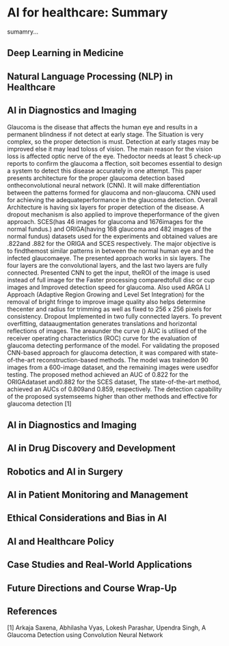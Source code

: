 
<h1> AI for healthcare: Summary</h1>

sumamry...
                                                                                                                      
<h2> Deep Learning in Medicine </h2>

<h2>Natural Language Processing (NLP) in Healthcare </h2>

<h2> AI in Diagnostics and Imaging</h2> 


Glaucoma is the disease that affects the human eye and results in a permanent blindness if not detect at early stage. The Situation is very complex, so the proper
detection is must. Detection at early stages may be improved else it may lead toloss
of vision. The main reason for the vision loss is affected optic nerve of the eye. Thedoctor needs at least 5 check-up reports to confirm the glaucoma a ffection, soit
becomes essential to design a system to detect this disease accurately in one attempt. This paper presents architecture for the proper glaucoma detection based ontheconvolutional neural network (CNN). It will make differentiation between the patterns
formed for glaucoma and non-glaucoma. CNN used for achieving the adequateperformance in the glaucoma detection. Overall Architecture is having six layers for
proper detection of the disease. A dropout mechanism is also applied to improve theperformance of the given approach. SCES(has 46 images for glaucoma and 1676images for the normal fundus.) and ORIGA(having 168 glaucoma and 482 images of
the normal fundus) datasets used for the experiments and obtained values are .822and .882 for the ORIGA and SCES respectively. The major objective is to findthemost similar patterns in between the normal human eye and the infected glaucomaeye. The presented approach works in six layers. The four layers are the convolutional
layers, and the last two layers are fully connected. Presented CNN to get the input, theROI of the image is used instead of full image for the Faster processing comparedtofull disc or cup images and Improved detection speed for glaucoma. Also used ARGA LI Approach (Adaptive Region Growing and Level Set Integration)
for the removal of bright fringe to improve image quality also helps determine thecenter and radius for trimming as well as fixed to 256 x 256 pixels for consistency. Dropout Implemented in two fully connected layers. To prevent overfitting, dataaugmentation generates translations and horizontal reflections of images. The areaunder the curve () AUC is utilised of the receiver operating characteristics (ROC)
curve for the evaluation of glaucoma detecting performance of the model. For validating the proposed CNN-based approach for glaucoma detection, it was
compared with state-of-the-art reconstruction-based methods. The model was trainedon 90 images from a 600-image dataset, and the remaining images were usedfor
testing. The proposed method achieved an AUC of 0.822 for the ORIGAdataset and0.882 for the SCES dataset, The state-of-the-art method, achieved an AUCs of 0.809and 0.859, respectively. The detection capability of the proposed systemseems higher
than other methods and effective for glaucoma detection [1]

<h2> AI in Diagnostics and Imaging </h2>

<h2>AI in Drug Discovery and Development </h2> 

<h2> Robotics and AI in Surgery </h2>

<h2>AI in Patient Monitoring and Management </h2>

<h2>Ethical Considerations and Bias in AI </h2>

<h2>AI and Healthcare Policy </h2>

<h2>Case Studies and Real-World Applications </h2>

<h2> Future Directions and Course Wrap-Up </h2>

<h2> References</h2>
[1] Arkaja Saxena, Abhilasha Vyas, Lokesh Parashar, Upendra Singh, A Glaucoma Detection using Convolution Neural Network 
